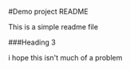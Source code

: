 #Demo project README

This is a simple readme file


###Heading 3

i hope this isn't much of a problem